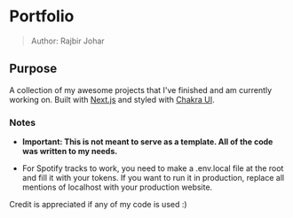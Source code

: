 # Portfolio

> Author: Rajbir Johar

## Purpose

A collection of my awesome projects that I've finished and am currently working on. Built with [Next.js](https://nextjs.org/) and styled with [Chakra UI](https://next.chakra-ui.com/).

### Notes

- **Important: This is not meant to serve as a template. All of the code was written to my needs.**

- For Spotify tracks to work, you need to make a .env.local file at the root and fill it with your tokens. If you want to run it in production, replace all mentions of localhost with your production website. 

Credit is appreciated if any of my code is used :)
